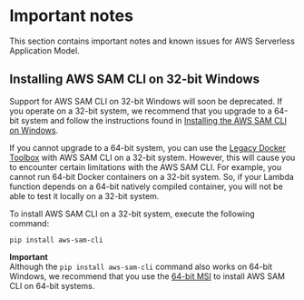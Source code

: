 # Important notes<a name="important-notes"></a>

This section contains important notes and known issues for AWS Serverless Application Model\.

## Installing AWS SAM CLI on 32\-bit Windows<a name="important-notes-32-bit-windows"></a>

Support for AWS SAM CLI on 32\-bit Windows will soon be deprecated\. If you operate on a 32\-bit system, we recommend that you upgrade to a 64\-bit system and follow the instructions found in [Installing the AWS SAM CLI on Windows](serverless-sam-cli-install-windows.md)\.

If you cannot upgrade to a 64\-bit system, you can use the [Legacy Docker Toolbox](https://docs.docker.com/toolbox/overview/) with AWS SAM CLI on a 32\-bit system\. However, this will cause you to encounter certain limitations with the AWS SAM CLI\. For example, you cannot run 64\-bit Docker containers on a 32\-bit system\. So, if your Lambda function depends on a 64\-bit natively compiled container, you will not be able to test it locally on a 32\-bit system\.

To install AWS SAM CLI on a 32\-bit system, execute the following command:

```
pip install aws-sam-cli
```

**Important**  
Although the `pip install aws-sam-cli` command also works on 64\-bit Windows, we recommend that you use the [64\-bit MSI](https://github.com/aws/aws-sam-cli/releases/latest/download/AWS_SAM_CLI_64_PY3.msi) to install AWS SAM CLI on 64\-bit systems\.